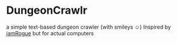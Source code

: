 # DungeonCrawlr
a simple text-based dungeon crawler (with smileys ☺)
Inspired by [jamRogue](github.com/lemmmy/ccjam-2016) but for actual computers

